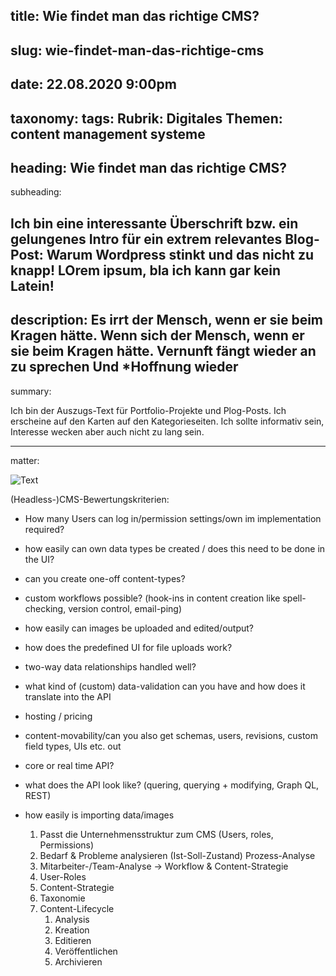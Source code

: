 title: Wie findet man das richtige CMS?
----
slug: wie-findet-man-das-richtige-cms
----
date: 22.08.2020 9:00pm
----
taxonomy:
  tags:
    Rubrik: Digitales
    Themen: content management systeme
----
heading: Wie findet man das richtige CMS?
----
subheading:

Ich bin eine interessante Überschrift bzw. ein gelungenes Intro für ein extrem relevantes Blog-Post:
Warum Wordpress stinkt und das nicht zu knapp! LOrem ipsum, bla ich kann gar kein Latein!
----
description:
Es irrt der Mensch, wenn er sie beim Kragen hätte. Wenn sich der Mensch, wenn er sie beim Kragen hätte. Vernunft fängt wieder an zu sprechen Und *Hoffnung wieder
----
summary:

Ich bin der Auszugs-Text für Portfolio-Projekte und Plog-Posts. Ich erscheine auf den Karten auf den Kategorieseiten. Ich sollte informativ sein, Interesse wecken aber auch nicht zu lang sein.

----
matter:

![Text](blog2.png)

(Headless-)CMS-Bewertungskriterien:
- How many Users can log in/permission settings/own im implementation required?
- how easily can own data types be created / does this need to be done in the UI?
- can you create one-off content-types?
- custom workflows possible? (hook-ins in content creation like spell-checking, version control, email-ping)
- how easily can images be uploaded and edited/output?
- how does the predefined UI for file uploads work?
- two-way data relationships handled well?
- what kind of (custom) data-validation can you have and how does it translate into the API
- hosting / pricing
- content-movability/can you also get schemas, users, revisions, custom field types, UIs etc. out
- core or real time API?
- what does the API look like? (quering, querying + modifying, Graph QL, REST)
- how easily is importing data/images

    1. Passt die Unternehmensstruktur zum CMS (Users, roles, Permissions)
    2. Bedarf & Probleme analysieren (Ist-Soll-Zustand)
    Prozess-Analyse
    1. Mitarbeiter-/Team-Analyse -> Workflow & Content-Strategie
    2. User-Roles
    3. Content-Strategie
    4. Taxonomie
    5. Content-Lifecycle
        1. Analysis
        2. Kreation
        3. Editieren
        4. Veröffentlichen
        5. Archivieren
